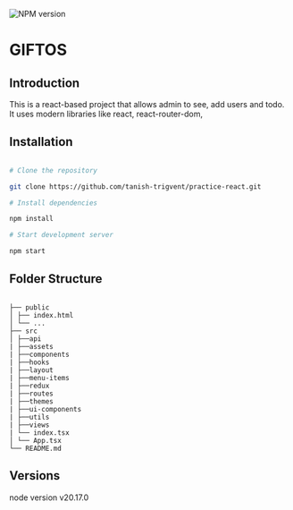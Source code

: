 ![NPM version][npm-image]

# GIFTOS

## Introduction

This is a react-based project that allows admin to see, add users and todo. It uses modern libraries like react, react-router-dom,

## Installation

```bash

# Clone the repository

git clone https://github.com/tanish-trigvent/practice-react.git

# Install dependencies

npm install

# Start development server

npm start

```

## Folder Structure

```

├── public
│ ├── index.html
│ └── ...
├── src
│ ├──api
| ├──assets
| ├──components
| ├──hooks
| ├──layout
| ├──menu-items
| ├──redux
| ├──routes
| ├──themes
| ├──ui-components
| ├──utils
| ├──views
| └── index.tsx
│ └── App.tsx
└── README.md

```

## Versions

node version v20.17.0

[npm-image]: https://img.shields.io/badge/npm-v8.19.3-blue.svg
